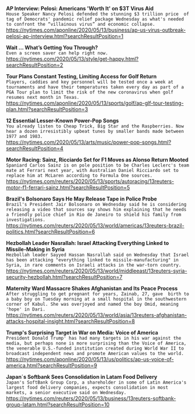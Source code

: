**AP Interview: Pelosi: Americans 'Worth It' on $3T Virus Aid**\
`House Speaker Nancy Pelosi defended the stunning $3 trillion price  of tag of Democrats' pandemic relief package Wednesday as what's needed to confront the “villainous virus” and economic collapse. `\
https://nytimes.com/aponline/2020/05/13/business/ap-us-virus-outbreak-pelosi-ap-interview.html?searchResultPosition=1

**Wait … What’s Getting You Through?**\
`Even a screen saver can help right now.`\
https://nytimes.com/2020/05/13/style/get-happy.html?searchResultPosition=2

**Tour Plans Constant Testing, Limiting Access for Golf Return**\
`Players, caddies and key personnel will be tested once a week at tournaments and have their temperatures taken every day as part of a PGA Tour plan to limit the risk of the new coronavirus when golf resumes next month in Texas.`\
https://nytimes.com/aponline/2020/05/13/sports/golf/ap-glf-tour-testing-plan.html?searchResultPosition=3

**12 Essential Lesser-Known Power-Pop Songs**\
`You already listen to Cheap Trick, Big Star and the Raspberries. Now hear a dozen irresistibly upbeat tunes by smaller bands made between 1977 and 1983.`\
https://nytimes.com/2020/05/13/arts/music/power-pop-songs.html?searchResultPosition=4

**Motor Racing: Sainz, Ricciardo Set for F1 Moves as Alonso Return Mooted**\
`Spaniard Carlos Sainz is on pole position to be Charles Leclerc's team mate at Ferrari next year, with Australian Daniel Ricciardo set to replace him at McLaren according to Formula One sources.`\
https://nytimes.com/reuters/2020/05/13/sports/autoracing/13reuters-motor-f1-ferrari-sainz.html?searchResultPosition=5

**Brazil's Bolsonaro Says He May Release Tape in Police Probe**\
`Brazil's President Jair Bolsonaro on Wednesday said he is considering releasing a video that sources say shows him explaining that he needs a friendly police chief in Rio de Janeiro to shield his family from investigations. `\
https://nytimes.com/reuters/2020/05/13/world/americas/13reuters-brazil-politics.html?searchResultPosition=6

**Hezbollah Leader Nasrallah: Israel Attacking Everything Linked to Missile-Making in Syria**\
`Hezbollah leader Sayyed Hassan Nasrallah said on Wednesday that Israel has been attacking "everything linked to missile-manufacturing" in Syria, in rare comments on Israeli attacks in the war-torn country.`\
https://nytimes.com/reuters/2020/05/13/world/middleeast/13reuters-syria-security-hezbollah.html?searchResultPosition=7

**Maternity Ward Massacre Shakes Afghanistan and Its Peace Process**\
`After struggling to get pregnant for years, Zainab, 27, gave  birth to a baby boy on Tuesday morning at a small hospital in the southwestern corner of Kabul. She was overjoyed and named the boy Omid, meaning 'hope' in Dari.`\
https://nytimes.com/reuters/2020/05/13/world/asia/13reuters-afghanistan-attacks-hospital-insight.html?searchResultPosition=8

**Trump's Surprising Target in War on Media: Voice of America**\
`President Donald Trump' has had many targets in his war against the media, but perhaps none is more surprising than the Voice of America, the venerable U.S.-funded institution created during World War II to broadcast independent news and promote American values to the world.`\
https://nytimes.com/aponline/2020/05/13/us/politics/ap-us-voice-of-america.html?searchResultPosition=9

**Japan´s Softbank Sees Consolidation in Latam Food Delivery**\
`Japan's SoftBank Group Corp, a shareholder in some of Latin America's largest food delivery companies, expects consolidation in most markets, a senior executive said on Wednesday.`\
https://nytimes.com/reuters/2020/05/13/business/13reuters-softbank-group-latam.html?searchResultPosition=10

